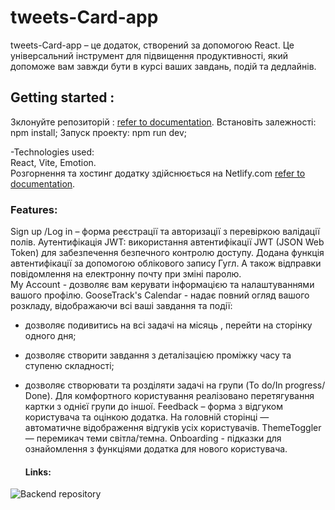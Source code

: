 # tweets-Card-app

tweets-Card-app – це додаток, створений за
допомогою React. Це універсальний інструмент для підвищення
продуктивності, який допоможе вам завжди бути в курсі ваших завдань, подій та
дедлайнів.

## Getting started :

Зклонуйте репозиторій :
[refer to documentation](https://github.com/Katya-Semeniuk/tweets-Card-app).
Встановіть залежності: npm install; Запуск проекту: npm run dev;

-Technologies used:  
React, Vite, Emotion.  
Розгорнення та хостинг додатку здійснюється на Netlify.com
[refer to documentation](https://).

### Features:

Sign up /Log in – форма реєстрації та авторизації з перевіркою валідації полів.
Аутентифікація JWT: використання автентифікації JWT (JSON Web Token) для
забезпечення безпечного контролю доступу. Додана функція автентифікації за
допомогою облікового запису Гугл. А також відправки повідомлення на електронну
почту при зміні паролю.  
My Account - дозволяє вам керувати інформацією та налаштуваннями вашого профілю.
GooseTrack's Calendar - надає повний огляд вашого розкладу, відображаючи всі
ваші завдання та події:

- дозволяє подивитись на всі задачі на місяць , перейти на сторінку одного дня;
- дозволяє створити завдання з деталізацією проміжку часу та ступеню складності;
- дозволяє створювати та розділяти задачі на групи (To do/In progress/ Done).
  Для комфортного користування реалізовано перетягування картки з однієї групи
  до іншої. Feedback – форма з відгуком користувача та оцінкою додатка. На
  головній сторінці — автоматичне відображення відгуків усіх користувачів.
  ThemeToggler — перемикач теми світла/темна. Onboarding - підказки для
  ознайомлення з функціями додатка для нового користувача.

  #### Links:

![Backend repository](https://)
